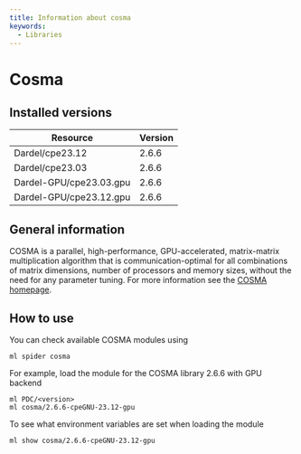 ```yaml
---
title: Information about cosma
keywords:
  - Libraries
---
```

# Cosma

## Installed versions

| Resource | Version |
|---|---|
| Dardel/cpe23.12 | 2.6.6 |
| Dardel/cpe23.03 | 2.6.6 |
| Dardel-GPU/cpe23.03.gpu | 2.6.6 |
| Dardel-GPU/cpe23.12.gpu | 2.6.6 |

## General information

COSMA is a parallel, high-performance, GPU-accelerated, matrix-matrix multiplication algorithm that is communication-optimal for all combinations of matrix dimensions, number of processors and memory sizes, without the need for any parameter tuning. For more information see the [COSMA homepage](https://github.com/eth-cscs/COSMA).

## How to use

You can check available COSMA modules using
```
ml spider cosma
```

For example, load the module for the COSMA library 2.6.6 with GPU backend
```
ml PDC/<version>
ml cosma/2.6.6-cpeGNU-23.12-gpu
```

To see what environment variables are set when loading the module
```
ml show cosma/2.6.6-cpeGNU-23.12-gpu
```

